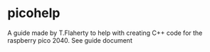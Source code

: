 # picohelp
A guide made by T.Flaherty to help with creating C++ code for the raspberry pico 2040. See guide document
